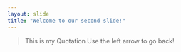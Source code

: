 ```yaml
---
layout: slide
title: "Welcome to our second slide!"
---
```

>This is my Quotation
Use the left arrow to go back!